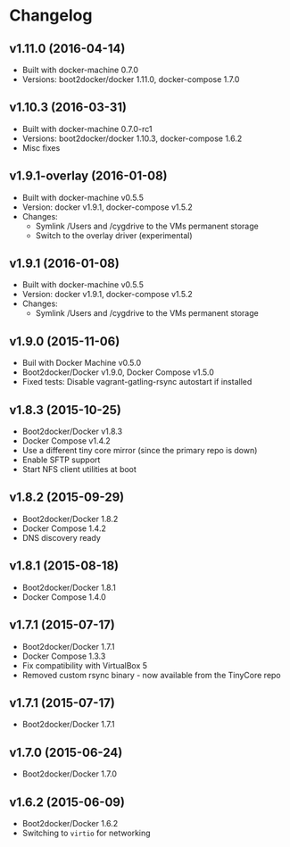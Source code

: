 # Changelog

## v1.11.0 (2016-04-14)

- Built with docker-machine 0.7.0
- Versions: boot2docker/docker 1.11.0, docker-compose 1.7.0


## v1.10.3 (2016-03-31)

- Built with docker-machine 0.7.0-rc1
- Versions: boot2docker/docker 1.10.3, docker-compose 1.6.2
- Misc fixes


## v1.9.1-overlay (2016-01-08)

- Built with docker-machine v0.5.5
- Version: docker v1.9.1, docker-compose v1.5.2
- Changes:
  - Symlink /Users and /cygdrive to the VMs permanent storage
  - Switch to the overlay driver (experimental)


## v1.9.1 (2016-01-08)

- Built with docker-machine v0.5.5
- Version: docker v1.9.1, docker-compose v1.5.2
- Changes:
  - Symlink /Users and /cygdrive to the VMs permanent storage


## v1.9.0 (2015-11-06)

- Buil with Docker Machine v0.5.0
- Boot2docker/Docker v1.9.0, Docker Compose v1.5.0
- Fixed tests: Disable vagrant-gatling-rsync autostart if installed


## v1.8.3 (2015-10-25)

- Boot2docker/Docker v1.8.3
- Docker Compose v1.4.2
- Use a different tiny core mirror (since the primary repo is down)
- Enable SFTP support
- Start NFS client utilities at boot


## v1.8.2 (2015-09-29)

- Boot2docker/Docker 1.8.2
- Docker Compose 1.4.2
- DNS discovery ready


## v1.8.1 (2015-08-18)

- Boot2docker/Docker 1.8.1
- Docker Compose 1.4.0


## v1.7.1 (2015-07-17)

- Boot2docker/Docker 1.7.1
- Docker Compose 1.3.3
- Fix compatibility with VirtualBox 5
- Removed custom rsync binary - now available from the TinyCore repo


## v1.7.1 (2015-07-17)

- Boot2docker/Docker 1.7.1


## v1.7.0 (2015-06-24)

- Boot2docker/Docker 1.7.0


## v1.6.2 (2015-06-09)

- Boot2docker/Docker 1.6.2
- Switching to `virtio` for networking